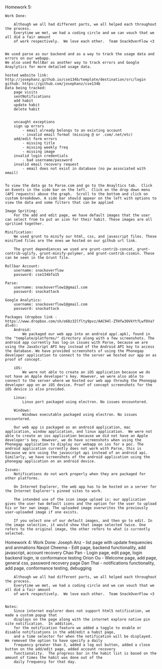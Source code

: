 Homework 5:

	Work Done:
		
		Although we all had different parts, we all helped each throughout the process.  
		Everytime we met, we had a coding circle and we can vouch that we all did a fair amount
		of work respectively.  We love each other.  Team SnackOverFlow <3
	

	We used parse as our backend and as a way to track the usage data and errors on our webapp.
	We also used RollBar as another way to track errors and Google Anaylytics for more detailed usage data.

	hosted website link: http://josephanz.github.io/cse134b/template/destination/src/login
	github: https://github.com/josephanz/cse134b
	Data being tracked:
		page visits
		sentNotifications
		add habit
		update habit
		delete habit


		uncaught exceptions
		sign up errors
			- email already belongs to an existing account
			- invalid email format (missing @ or .com/.net/etc)
		add/edit form errors
			- missing title
			- missing weekly freq
			- missing image
		invalid login credentials 
			- bad username/password
		invalid email recovery request
			- email does not exist in database (no pw associated with email)


	To view the data go to Parse.com and go to the Anayltics tab.  Click on Events in the side bar on the left.  Click on the drop down menu (API requests) above the graph.  Scroll to the bottom and click on custom breakdown. A side bar should appear on the left with options to view the data and some filters that can be applied

	Image Spriting:
		For the add and edit page, we have default images that the user can select from to put an icon for their habit. These images are all spritied together. 

	Minification: 
		We used grunt to minify our html, css, and javascript files. These minified files are the ones we hosted on our github url link. 

		The grunt dependiences we used are grunt-contrib-concat, grunt-contrib-uglify, grunt-minify-polymer, and grunt-contrib-cssmin. These can be seen in the Grunt file.  

	Rollbar Account:
		username: snackoverflow
		password: cse134bfa15

	Parse:
		username: snackoverflow1@gmail.com
		password: snackattack

	Google Analytics:
		username: snackoverflow1@gmail.com
		password: snackattack

	Packages (dropbox link - https://www.dropbox.com/sh/o68z32lflty9pvz/AAC94l-ZTHfw3OVkYtfLwfOVa?dl=0):
		Android:
			We packaged our web app into an android app(.apk), found in the "template/platforms/" directory along with a few screenshots. The android app currently has log-in issues with Parse, because we are using the JavaScript API key instead of the Android API key to access the database. We have provided screenshots of using the Phonegap developer application to connect to the server we hosted our app on as proof of concept. 

		iOS:
			We were not able to create an iOS application because we do not have an Apple developer's key. However, we were also able to connect to the server where we hosted our web app throuhg the Phonegap developer app on an iOS device. Proof of concept screenshots for the iOS device is also provided.    

		Linux: 
			Linux port packaged using electron. No issues encountered. 

		Windows:
			Windows executable packaged using electron. No issues encountered. 

		Our web app is packaged as an android application, mac application, window application, and linux application.  We were not able to create an ios application because we did not have an Apple developer's key. However, we do have screenshots when using the Phonegap application to display our webapp on ios for a poc. The android application currently does not work with Parse, this is because we are using the javascript api instead of an android api.  Similarly, we have screenshots of the android application using the phonegap application on an android device.

	Issues:
		Notifications do not work properly when they are packaged for other platforms.  

		On Internet Explorer, the web app has to be hosted on a server for the Internet Explorer's pinned sites to work.  

		The intended use of the icon image upload is: our application gives the user two default icons and the option for the user to upload his or her own image. The uploaded image overwrites the previously user-uploaded image if one exists.  

		If you select one of our default images, and then go to edit. In the image selection, it would show that image selected twice. One refers to the original image, the other refers to what is currently selected. 

Homework 4:
	Work Done:
		Joseph Anz - list page with update frequencies and animations
		Navjot Cheema - Edit page, backend functionality, add javascript, account recovery
		Chao Pan - Login page, edit page, login backend login, ie conformance testing
		Orion Ou - Welcome page, add page, general css, password recovery page
		Dan Thai - notifications functionality, add page, conformance testing, debugging
		
		Although we all had different parts, we all helped each throughout the process.  
		Everytime we met, we had a coding circle and we can vouch that we all did a fair amount
		of work respectively.  We love each other.  Team SnackOverFlow <3
		
		
	Notes:
		Since internet explorer does not support html5 notification, we made a custom popup that 
		displays on the page along with the internet explore native pin site notification.  In addition,
		for the notification feature we added a toggle to enable or disable notifications in the add/edit a habit page, 
		and a time selector for when the notification will be displayed.  We removed the option to have specify a daily
		frequency greater than 3, added a log out button, added a close button on the add/edit page, added account recovery 
		functionality.  The progress bar in the habit list is based on the amount of times the habit was done out of the 
		daily frequency for that day.








		